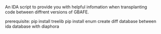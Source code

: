 An IDA script to provide you with helpful infomation when transplanting code between diffrent versions of GBAFE.

prerequisite:
	pip install treelib
	pip install enum
	create diff database between ida database with diaphora